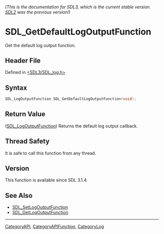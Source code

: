 ###### (This is the documentation for SDL3, which is the current stable version. [SDL2](https://wiki.libsdl.org/SDL2/) was the previous version!)
# SDL_GetDefaultLogOutputFunction

Get the default log output function.

## Header File

Defined in [<SDL3/SDL_log.h>](https://github.com/libsdl-org/SDL/blob/main/include/SDL3/SDL_log.h)

## Syntax

```c
SDL_LogOutputFunction SDL_GetDefaultLogOutputFunction(void);
```

## Return Value

([SDL_LogOutputFunction](SDL_LogOutputFunction)) Returns the default log
output callback.

## Thread Safety

It is safe to call this function from any thread.

## Version

This function is available since SDL 3.1.4.

## See Also

- [SDL_SetLogOutputFunction](SDL_SetLogOutputFunction)
- [SDL_GetLogOutputFunction](SDL_GetLogOutputFunction)

----
[CategoryAPI](CategoryAPI), [CategoryAPIFunction](CategoryAPIFunction), [CategoryLog](CategoryLog)

